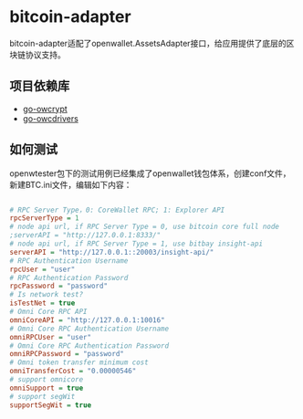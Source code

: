 # bitcoin-adapter

bitcoin-adapter适配了openwallet.AssetsAdapter接口，给应用提供了底层的区块链协议支持。

## 项目依赖库

- [go-owcrypt](https://github.com/blocktree/go-owcrypt.git)
- [go-owcdrivers](https://github.com/blocktree/.git)

## 如何测试

openwtester包下的测试用例已经集成了openwallet钱包体系，创建conf文件，新建BTC.ini文件，编辑如下内容：

```ini

# RPC Server Type，0: CoreWallet RPC; 1: Explorer API
rpcServerType = 1
# node api url, if RPC Server Type = 0, use bitcoin core full node
;serverAPI = "http://127.0.0.1:8333/"
# node api url, if RPC Server Type = 1, use bitbay insight-api
serverAPI = "http://127.0.0.1::20003/insight-api/"
# RPC Authentication Username
rpcUser = "user"
# RPC Authentication Password
rpcPassword = "password"
# Is network test?
isTestNet = true
# Omni Core RPC API
omniCoreAPI = "http://127.0.0.1:10016"
# Omni Core RPC Authentication Username
omniRPCUser = "user"
# Omni Core RPC Authentication Password
omniRPCPassword = "password"
# Omni token transfer minimum cost
omniTransferCost = "0.00000546"
# support omnicore
omniSupport = true
# support segWit
supportSegWit = true

```
